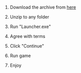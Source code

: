 1. Download the archive from [here]()

2. Unzip to any folder

3. Run "Launcher.exe"

4. Agree with terms

5. Click "Continue"

6. Run game

7. Enjoy
